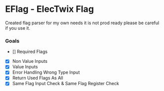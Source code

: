 # EFlag - ElecTwix Flag

Created flag parser for my own needs
it is not prod ready please be careful if you use it.

### Goals
- [] Required Flags
- [x] Non Value Inputs
- [x] Value Inputs
- [x] Error Handling Wrong Type Input
- [x] Return Used Flags As All
- [x] Same Flag Input Check & Same Flag Register Check
